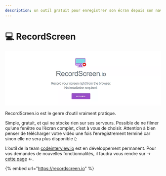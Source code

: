 ```yaml
---
description: un outil gratuit pour enregistrer son écran depuis son navigateur
---
```


# 💻 RecordScreen

![](<../../.gitbook/assets/image (17).png>)

RecordScreen.io est le genre d’outil vraiment pratique.

Simple, gratuit, et qui ne stocke rien sur ses serveurs. Possible de ne filmer qu’une fenêtre ou l’écran complet, c’est à vous de choisir. Attention à bien penser de télécharger votre vidéo une fois l’enregistrement terminé car sinon elle ne sera plus disponible (:

L’outil de la team [codeinterview.io](https://codeinterview.io/) est en développement permanent. Pour vos demandes de nouvelles fonctionnalités, il faudra vous rendre sur -> [cette page](https://remoteinterview.canny.io/recordscreenio-feature-request) <-.

{% embed url="https://recordscreen.io" %}

